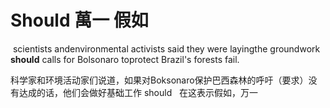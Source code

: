 # Should 萬一 假如

 scientists andenvironmental activists said they were layingthe groundwork **should** calls for Bolsonaro toprotect Brazil's forests fail.

科学家和环境活动家们说道，如果对Boksonaro保护巴西森林的呼吁（要求）没有达成的话，他们会做好基础工作
should   在这表示假如，万一

